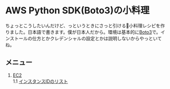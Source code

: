 # AWS Python SDK(Boto3)の小料理
ちょっとこうしたいんだけど、っというときにさっと引ける小料理レシピを作りました。日本語で書きます。僕が日本人だから。環境は基本的に[Boto3](https://aws.amazon.com/jp/sdk-for-python/ "Boto3")で。インストールの仕方とかクレデンシャルの設定とかは説明しないからやっといてね。

## メニュー
1. [EC2](./ec2)  
    1.1 [インスタンスIDのリスト](./ec2/list_instance_id)  
